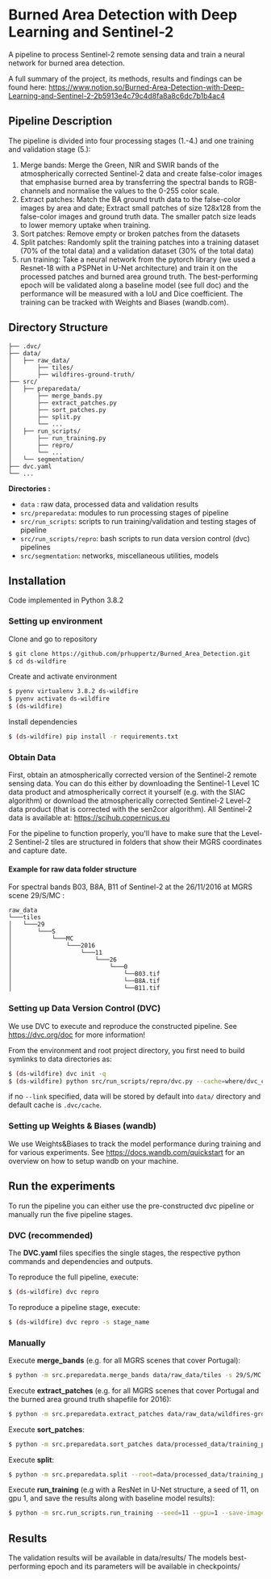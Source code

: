 # Burned Area Detection with Deep Learning and Sentinel-2
A pipeline to process Sentinel-2 remote sensing data and train a neural network for burned area detection.

A full summary of the project, its methods, results and findings can be found here:
https://www.notion.so/Burned-Area-Detection-with-Deep-Learning-and-Sentinel-2-2b5913e4c79c4d8fa8a8c6dc7b1b4ac4

## Pipeline Description
The pipeline is divided into four processing stages (1.-4.) and one training and validation stage (5.):
1. Merge bands: Merge the Green, NIR and SWIR bands of the atmospherically corrected Sentinel-2 data and create false-color images that emphasise burned area by transferring the spectral bands to RGB-channels and normalise the values to the 0-255 color scale.
2. Extract patches: Match the BA ground truth data to the false-color images by area and date; Extract small patches of size 128x128 from the false-color images and ground truth data. The smaller patch size leads to lower memory uptake when training.
3. Sort patches: Remove empty or broken patches from the datasets
4. Split patches: Randomly split the training patches into a training dataset (70% of the total data) and a validation dataset (30% of the total data)
5. run training: Take a neural network from the pytorch library (we used a Resnet-18 with a PSPNet in U-Net architecture) and train it on the processed patches and burned area ground truth. The best-performing epoch will be validated along a baseline model (see full doc) and the performance will be measured with a IoU and Dice coefficient. The training can be tracked with Weights and Biases (wandb.com).

## Directory Structure
```
├── .dvc/
├── data/
│   ├── raw_data/
│       ├── tiles/
│       ├── wildfires-ground-truth/
├── src/
│   ├── preparedata/
│       ├── merge_bands.py
│       ├── extract_patches.py
│       ├── sort_patches.py
│       ├── split.py
│       └── ...
│   ├── run_scripts/
│       ├── run_training.py
│       ├── repro/
│       └── ...
│   └── segmentation/
├── dvc.yaml
└── ...
```
__Directories :__
- `data` : raw data, processed data and validation results
- `src/preparedata`: modules to run processing stages of pipeline
- `src/run_scripts`: scripts to run training/validation and testing stages of pipeline
- `src/run_scripts/repro`: bash scripts to run data version control (dvc) pipelines
- `src/segmentation`: networks, miscellaneous utilities, models

## Installation

Code implemented in Python 3.8.2

### Setting up environment

Clone and go to repository

```bash
$ git clone https://github.com/prhuppertz/Burned_Area_Detection.git
$ cd ds-wildfire
```

Create and activate environment
```bash
$ pyenv virtualenv 3.8.2 ds-wildfire
$ pyenv activate ds-wildfire
$ (ds-wildfire)
```

Install dependencies

```bash
$ (ds-wildfire) pip install -r requirements.txt
```
### Obtain Data
First, obtain an atmospherically corrected version of the Sentinel-2 remote sensing data. You can do this either by downloading the Sentinel-1 Level 1C data product and atmospherically correct it yourself (e.g. with the SIAC algorithm) or download the atmospherically corrected Sentinel-2 Level-2 data product (that is corrected with the sen2cor algorithm).
All Sentinel-2 data is available at: https://scihub.copernicus.eu

For the pipeline to function properly, you'll have to make sure that the Level-2 Sentinel-2 tiles are structured in folders that show their MGRS coordinates and capture date.

#### Example for raw data folder structure
For spectral bands B03, B8A, B11 of Sentinel-2 at the 26/11/2016 at MGRS scene 29/S/MC :
```
raw_data
└───tiles
│   └───29
│       └───S
│           └───MC
│               └───2016
│                   └───11
│                       └───26
│                           └───0
│                               └──B03.tif
│                               └──B8A.tif
│                               └──B11.tif                                                   
```


### Setting up Data Version Control (DVC)

We use DVC to execute and reproduce the constructed pipeline. See https://dvc.org/doc for more information!

From the environment and root project directory, you first need to build
symlinks to data directories as:
```bash
$ (ds-wildfire) dvc init -q
$ (ds-wildfire) python src/run_scripts/repro/dvc.py --cache=where/dvc_cache/is/stored --link=where/raw_data/is/stored

```
if no `--link` specified, data will be stored by default into `data/` directory and default cache is `.dvc/cache`.

### Setting up Weights & Biases (wandb)
We use Weights&Biases to track the model performance during training and for various experiments. See https://docs.wandb.com/quickstart for an overview on how to setup wandb on your machine.

## Run the experiments
To run the pipeline you can either use the pre-constructed dvc pipeline or manually run the five pipeline stages.

### DVC (recommended)
The __DVC.yaml__ files specifies the single stages, the respective python commands and dependencies and outputs. 

To reproduce the full pipeline, execute:
```bash
$ (ds-wildfire) dvc repro
```

To reproduce a pipeline stage, execute:
```bash
$ (ds-wildfire) dvc repro -s stage_name
```

### Manually

Execute __merge_bands__ (e.g. for all MGRS scenes that cover Portugal):
```bash
$ python -m src.preparedata.merge_bands data/raw_data/tiles -s 29/S/MC -s 29/S/MD -s 29/S/NB -s 29/S/NC -s 29/S/ND -s 29/S/PB -s 29/S/PC -s 29/S/PD -s 29/T/ME -s 29/T/NE -s 29/T/NF -s 29/T/NG -s 29/T/PE -s 29/T/PF data/processed_data/scenes
```
Execute __extract_patches__ (e.g. for all MGRS scenes that cover Portugal and the burned area ground truth shapefile for 2016):
```bash
$ python -m src.preparedata.extract_patches data/raw_data/wildfires-ground-truth/portugal/AArdida2016_ETRS89PTTM06_20190813.shp data/processed_data/extracted DHFim data/processed_data/scenes -s 29/S/MC -s 29/S/MD -s 29/S/NB -s 29/S/NC -s 29/S/ND -s 29/S/PB -s 29/S/PC -s 29/S/PD -s 29/T/ME -s 29/T/NE -s 29/T/NF -s 29/T/NG -s 29/T/PE -s 29/T/PF
```
Execute __sort_patches__:
```bash
$ python -m src.preparedata.sort_patches data/processed_data/training_patches data/processed_data/extracted/patches data/processed_data/extracted/annotations
```
Execute __split__:
```bash
$ python -m src.preparedata.split --root=data/processed_data/training_patches/
```
Execute __run_training__ (e.g with a ResNet in U-Net structure, a seed of 11, on gpu 1, and save the results along with baseline model results):
```bash
$ python -m src.run_scripts.run_training --seed=11 --gpu=1 --save-images=1 --baseline=1 --model-name=resnetunet --group=resnetunet --save-path=data/results/
```

## Results
The validation results will be available in data/results/
The models best-performing epoch and its parameters will be available in checkpoints/
